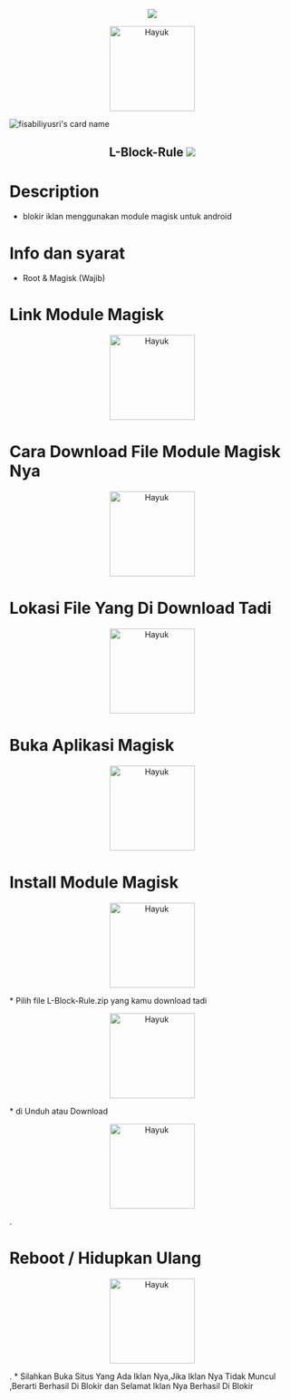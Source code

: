 <p align="center">
<img src="https://readme-typing-svg.herokuapp.com?color=%2336BCF7&center=true&vCenter=true&lines=S+U+L+A+I+M+A+N++L" />
</p>
<p align='center'><a href="https://api.daily.dev/get?r=fisabiliyusri"><img src="https://raw.githubusercontent.com/fisabiliyusri/.github/main/kotori2.png?r=82s" width="150" alt="Hayuk"/></a></p>

![fisabiliyusri's card name](https://cardivo.vercel.app/api?name=SULAIMAN%20L&description=Hi,%20everyone!%20and%20Nice%20to%20meet%20you%20%F0%9F%91%8B&image=https://raw.githubusercontent.com/fisabiliyusri/.github/main/kurumiwangy3.jpg?v=4&backgroundColor=%23ecf0f1&twitter=/&github=fisabiliyusri&pattern=leaf&colorPattern=%23eaeaea)


<h2 align="center">
L-Block-Rule
<img src="https://img.shields.io/badge/Version-1.0.0-blue.svg"></h2>

#  Description
* blokir iklan menggunakan module magisk untuk android
# Info dan syarat
* Root & Magisk (Wajib)
# Link Module Magisk
</p>
<p align='center'><a href="https://api.daily.dev/get?r=fisabiliyusri"><img src="https://raw.githubusercontent.com/fisabiliyusri/L-Block-Rule/main/linkdownload.jpg?r=82s" width="150" alt="Hayuk"/></a></p>

# Cara Download File Module Magisk Nya
</p>
<p align='center'><a href="https://api.daily.dev/get?r=fisabiliyusri"><img src="https://raw.githubusercontent.com/fisabiliyusri/L-Block-Rule/main/caradownload.jpg?r=82s" width="150" alt="Hayuk"/></a></p>

# Lokasi File Yang Di Download Tadi
</p>
<p align='center'><a href="https://api.daily.dev/get?r=fisabiliyusri"><img src="https://raw.githubusercontent.com/fisabiliyusri/L-Block-Rule/main/lokasidisimpan.jpg?r=82s" width="150" alt="Hayuk"/></a></p>

# Buka Aplikasi Magisk
</p>
<p align='center'><a href="https://api.daily.dev/get?r=fisabiliyusri"><img src="https://raw.githubusercontent.com/fisabiliyusri/L-Block-Rule/main/bukamagisk.jpg?r=82s" width="150" alt="Hayuk"/></a></p>

# Install Module Magisk
</p>
<p align='center'><a href="https://api.daily.dev/get?r=fisabiliyusri"><img src="https://raw.githubusercontent.com/fisabiliyusri/L-Block-Rule/main/carainstall.jpg?r=82s" width="150" alt="Hayuk"/></a></p>
* Pilih file L-Block-Rule.zip yang kamu download tadi
</p>
<p align='center'><a href="https://api.daily.dev/get?r=fisabiliyusri"><img src="https://raw.githubusercontent.com/fisabiliyusri/L-Block-Rule/main/lokasidisimpan.jpg?r=82s" width="150" alt="Hayuk"/></a></p>
* di Unduh atau Download
</p>
<p align='center'><a href="https://api.daily.dev/get?r=fisabiliyusri"><img src="https://raw.githubusercontent.com/fisabiliyusri/L-Block-Rule/main/lokasiunduh.jpg?r=82s" width="150" alt="Hayuk"/></a></p>
.

# Reboot / Hidupkan Ulang
</p>
<p align='center'><a href="https://api.daily.dev/get?r=fisabiliyusri"><img src="https://raw.githubusercontent.com/fisabiliyusri/L-Block-Rule/main/cararestart.jpg?r=82s" width="150" alt="Hayuk"/></a></p>
.
* Silahkan Buka Situs Yang Ada Iklan Nya,Jika Iklan Nya Tidak Muncul ,Berarti Berhasil Di Blokir dan Selamat Iklan Nya Berhasil Di Blokir
